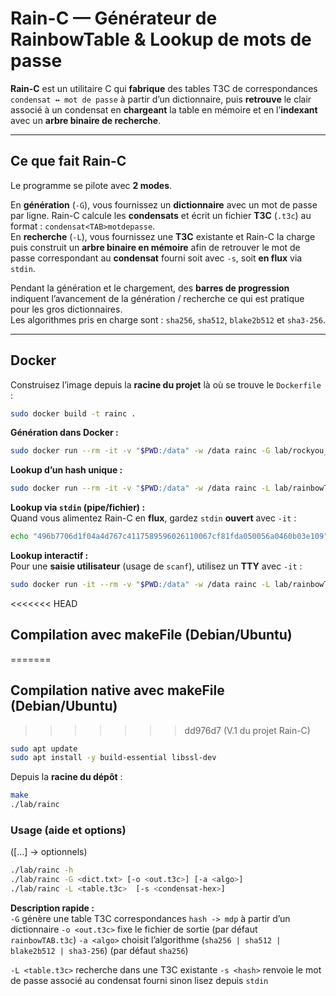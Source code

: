 # Rain-C — Générateur de RainbowTable & Lookup de mots de passe

**Rain-C** est un utilitaire C qui **fabrique** des tables T3C de correspondances `condensat ↔ mot de passe` à partir d’un dictionnaire, puis **retrouve** le clair associé à un condensat en **chargeant** la table en mémoire et en l’**indexant** avec un **arbre binaire de recherche**.

---

## Ce que fait Rain-C

Le programme se pilote avec **2 modes**.

En **génération** (`-G`), vous fournissez un **dictionnaire** avec un mot de passe par ligne. Rain-C calcule les **condensats** et écrit un fichier **T3C** (`.t3c`) au format : `condensat<TAB>motdepasse`.  
En **recherche** (`-L`), vous fournissez une **T3C** existante et Rain-C la charge puis construit un **arbre binaire en mémoire** afin de retrouver le mot de passe correspondant au **condensat** fourni soit avec `-s`, soit **en flux** via `stdin`.

Pendant la génération et le chargement, des **barres de progression** indiquent l’avancement de la génération / recherche ce qui est pratique pour les gros dictionnaires.  
Les algorithmes pris en charge sont : `sha256`, `sha512`, `blake2b512` et `sha3-256`.

---

## Docker 

Construisez l’image depuis la **racine du projet** là où se trouve le `Dockerfile` :

```bash
sudo docker build -t rainc .
```

**Génération dans Docker :**
```bash
sudo docker run --rm -it -v "$PWD:/data" -w /data rainc -G lab/rockyou_1000.txt -o lab/rainbowTAB.t3c -a sha256
```

**Lookup d’un hash unique :**
```bash
sudo docker run --rm -it -v "$PWD:/data" -w /data rainc -L lab/rainbowTAB.t3c -s 496b7706d1f04a4d767c4117589596026110067cf81fda050056a0460b03e109
```

**Lookup via `stdin` (pipe/fichier) :**  
Quand vous alimentez Rain-C en **flux**, gardez `stdin` **ouvert** avec `-it` :

```bash
echo "496b7706d1f04a4d767c4117589596026110067cf81fda050056a0460b03e109" | sudo docker run -i --rm -v "$PWD:/data" -w /data rainc -L lab/rainbowTAB.t3c
```

**Lookup interactif :**  
Pour une **saisie utilisateur** (usage de `scanf`), utilisez un **TTY** avec `-it` :
```bash
sudo docker run -it --rm -v "$PWD:/data" -w /data rainc -L lab/rainbowTAB.t3c
```

<<<<<<< HEAD
## Compilation avec makeFile (Debian/Ubuntu)
=======
## Compilation native avec makeFile (Debian/Ubuntu)
>>>>>>> dd976d7 (V.1 du projet Rain-C)

```bash
sudo apt update
sudo apt install -y build-essential libssl-dev
```

Depuis la **racine du dépôt** :

```bash
make
./lab/rainc
```

### Usage (aide et options)
([...] -> optionnels)

```bash
./lab/rainc -h
./lab/rainc -G <dict.txt> [-o <out.t3c>] [-a <algo>]
./lab/rainc -L <table.t3c>  [-s <condensat-hex>]
```

**Description rapide :**  
`-G` génère une table T3C correspondances `hash -> mdp` à partir d’un dictionnaire 
`-o <out.t3c>` fixe le fichier de sortie (par défaut `rainbowTAB.t3c`)
`-a <algo>` choisit l’algorithme (`sha256 | sha512 | blake2b512 | sha3-256`) (par défaut `sha256`)

`-L <table.t3c>` recherche dans une T3C existante
`-s <hash>` renvoie le mot de passe associé au condensat fourni sinon lisez depuis `stdin`

